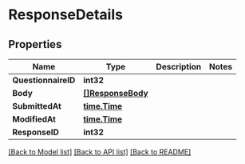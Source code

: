 # ResponseDetails

## Properties

Name | Type | Description | Notes
------------ | ------------- | ------------- | -------------
**QuestionnaireID** | **int32** |  | 
**Body** | [**[]ResponseBody**](ResponseBody.md) |  | 
**SubmittedAt** | [**time.Time**](time.Time.md) |  | 
**ModifiedAt** | [**time.Time**](time.Time.md) |  | 
**ResponseID** | **int32** |  | 

[[Back to Model list]](../README.md#documentation-for-models) [[Back to API list]](../README.md#documentation-for-api-endpoints) [[Back to README]](../README.md)


